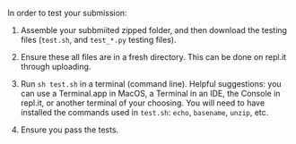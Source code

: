 In order to test your submission:

1. Assemble your subbmiited zipped folder, and then download the testing files (`test.sh`,  and `test_*.py` testing files).

2. Ensure these all files are in a fresh directory. This can be done on repl.it through uploading.

3. Run `sh test.sh` in a terminal (command line). Helpful suggestions: you can use a Terminal.app in MacOS, a Terminal in an IDE, the Console in repl.it, or another terminal of your choosing. You will need to have installed the commands used in `test.sh`: `echo`, `basename`, `unzip`, etc.

4. Ensure you pass the tests.